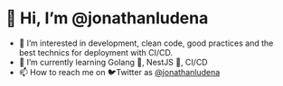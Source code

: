 # 👋 Hi, I’m @jonathanludena

- 👀 I’m interested in development, clean code, good practices and the best technics for deployment with CI/CD. 
- 🌱 I’m currently learning Golang 🐹, NestJS 🐺, CI/CD
- 📫 How to reach me on 🐦Twitter as [@jonathanludena](https://twitter.com/jonathanludena)

<!---
jonathanludena/jonathanludena is a ✨ special ✨ repository because its `README.md` (this file) appears on your GitHub profile.
You can click the Preview link to take a look at your changes.
--->
